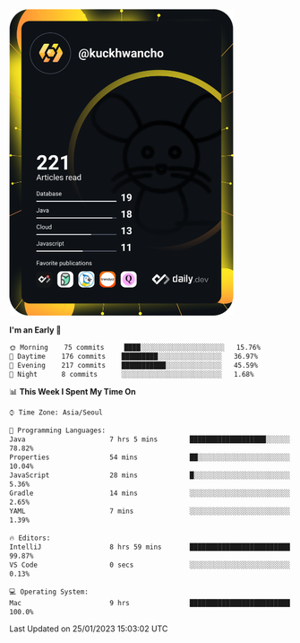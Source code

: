 <a href="https://app.daily.dev/kuckhwancho"><img src="https://github.com/kuckjwi0928/kuckjwi0928/blob/master/devcard.svg" width="400" alt="Kuckjwi Devcard"/></a>

<!--START_SECTION:waka-->
**I'm an Early 🐤** 

```text
🌞 Morning    75 commits     ████░░░░░░░░░░░░░░░░░░░░░   15.76% 
🌆 Daytime    176 commits    █████████░░░░░░░░░░░░░░░░   36.97% 
🌃 Evening    217 commits    ███████████░░░░░░░░░░░░░░   45.59% 
🌙 Night      8 commits      ░░░░░░░░░░░░░░░░░░░░░░░░░   1.68%

```


📊 **This Week I Spent My Time On** 

```text
⌚︎ Time Zone: Asia/Seoul

💬 Programming Languages: 
Java                     7 hrs 5 mins        ███████████████████░░░░░░   78.82% 
Properties               54 mins             ██░░░░░░░░░░░░░░░░░░░░░░░   10.04% 
JavaScript               28 mins             █░░░░░░░░░░░░░░░░░░░░░░░░   5.36% 
Gradle                   14 mins             ░░░░░░░░░░░░░░░░░░░░░░░░░   2.65% 
YAML                     7 mins              ░░░░░░░░░░░░░░░░░░░░░░░░░   1.39%

🔥 Editors: 
IntelliJ                 8 hrs 59 mins       █████████████████████████   99.87% 
VS Code                  0 secs              ░░░░░░░░░░░░░░░░░░░░░░░░░   0.13%

💻 Operating System: 
Mac                      9 hrs               █████████████████████████   100.0%

```


 Last Updated on 25/01/2023 15:03:02 UTC
<!--END_SECTION:waka-->
